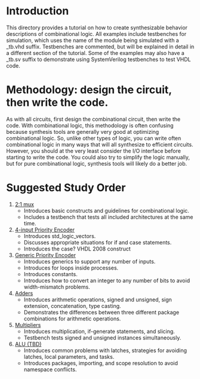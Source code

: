 # Introduction

This directory provides a tutorial on how to create synthesizable behavior descriptions of combinational logic. All examples include testbenches for simulation, which uses the name of the module being simulated with a _tb.vhd suffix. Testbenches are commented, but will be explained in detail in a different section of the tutorial. Some of the examples may also have a _tb.sv suffix to demonstrate using SystemVerilog testbenches to test VHDL code.

# Methodology: design the circuit, then write the code.

As with all circuits, first design the combinational circuit, then write the code. With combinational logic, this methodology is often confusing because synthesis tools are generally very good at optimizing combinational logic. So, unlike other types of logic, you can write often combinational logic in many ways that will all synthesize to efficient circuits. However, you should at the very least consider the I/O interface before starting to write the code. You could also try to simplify the logic manually, but for pure combinational logic, synthesis tools will likely do a better job.

# Suggested Study Order

1. [2:1 mux](./mux_2x1.vhd)
    - Introduces basic constructs and guidelines for combinational logic. 
    - Includes a testbench that tests all included architectures at the same time.
1. [4-input Priority Encoder](./priority_encoder_4in.vhd)
    - Introduces std_logic_vectors.
    - Discusses appropriate situations for if and case statements.
    - Introduces the case? VHDL 2008 construct
1. [Generic Priority Encoder](./priority_encoder.vhd)
    - Introduces generics to support any number of inputs.
    - Introduces for loops inside processes.
    - Introduces constants.
    - Introduces how to convert an integer to any number of bits to avoid width-mismatch problems.
1. [Adders](./add.vhd)
    - Introduces arithmetic operations, signed and unsigned, sign extension, concatenation, type casting.
    - Demonstrates the differences between three different package combinations for arithmetic operations. 
1. [Multipliers](./mult.vhd)
    - Introduces multiplication, if-generate statements, and slicing.
    - Testbench tests signed and unsigned instances simultaneously.
1. [ALU (TBD)]()
    - Introduces common problems with latches, strategies for avoiding latches, local parameters, and tasks.    
    - Introduces packages, importing, and scope resolution to avoid namespace conflicts.    

